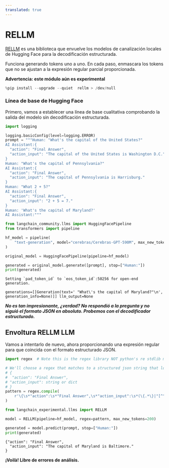 ```yaml
---
translated: true
---
```


# RELLM

[RELLM](https://github.com/r2d4/rellm) es una biblioteca que envuelve los modelos de canalización locales de Hugging Face para la decodificación estructurada.

Funciona generando tokens uno a uno. En cada paso, enmascara los tokens que no se ajustan a la expresión regular parcial proporcionada.

**Advertencia: este módulo aún es experimental**

```python
%pip install --upgrade --quiet  rellm > /dev/null
```

### Línea de base de Hugging Face

Primero, vamos a establecer una línea de base cualitativa comprobando la salida del modelo sin decodificación estructurada.

```python
import logging

logging.basicConfig(level=logging.ERROR)
prompt = """Human: "What's the capital of the United States?"
AI Assistant:{
  "action": "Final Answer",
  "action_input": "The capital of the United States is Washington D.C."
}
Human: "What's the capital of Pennsylvania?"
AI Assistant:{
  "action": "Final Answer",
  "action_input": "The capital of Pennsylvania is Harrisburg."
}
Human: "What 2 + 5?"
AI Assistant:{
  "action": "Final Answer",
  "action_input": "2 + 5 = 7."
}
Human: 'What's the capital of Maryland?'
AI Assistant:"""
```

```python
from langchain_community.llms import HuggingFacePipeline
from transformers import pipeline

hf_model = pipeline(
    "text-generation", model="cerebras/Cerebras-GPT-590M", max_new_tokens=200
)

original_model = HuggingFacePipeline(pipeline=hf_model)

generated = original_model.generate([prompt], stop=["Human:"])
print(generated)
```

```output
Setting `pad_token_id` to `eos_token_id`:50256 for open-end generation.

generations=[[Generation(text=' "What\'s the capital of Maryland?"\n', generation_info=None)]] llm_output=None
```

***No es tan impresionante, ¿verdad? No respondió a la pregunta y no siguió el formato JSON en absoluto. Probemos con el decodificador estructurado.***

## Envoltura RELLM LLM

Vamos a intentarlo de nuevo, ahora proporcionando una expresión regular para que coincida con el formato estructurado JSON.

```python
import regex  # Note this is the regex library NOT python's re stdlib module

# We'll choose a regex that matches to a structured json string that looks like:
# {
#  "action": "Final Answer",
# "action_input": string or dict
# }
pattern = regex.compile(
    r'\{\s*"action":\s*"Final Answer",\s*"action_input":\s*(\{.*\}|"[^"]*")\s*\}\nHuman:'
)
```

```python
from langchain_experimental.llms import RELLM

model = RELLM(pipeline=hf_model, regex=pattern, max_new_tokens=200)

generated = model.predict(prompt, stop=["Human:"])
print(generated)
```

```output
{"action": "Final Answer",
  "action_input": "The capital of Maryland is Baltimore."
}
```

**¡Voilà! Libre de errores de análisis.**
